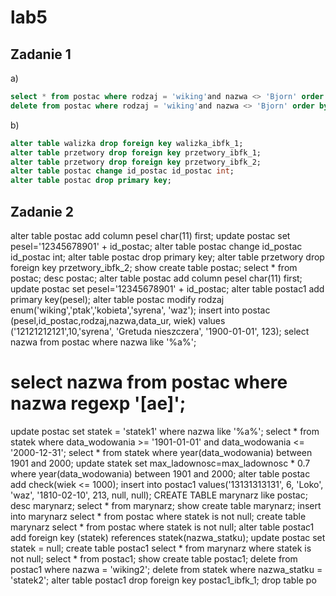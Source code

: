 # lab5
## Zadanie 1
a)
```sql
select * from postac where rodzaj = 'wiking'and nazwa <> 'Bjorn' order by wiek desc limit 2;
delete from postac where rodzaj = 'wiking'and nazwa <> 'Bjorn' order by wiek desc limit 2;
```
b)
```sql
alter table walizka drop foreign key walizka_ibfk_1;
alter table przetwory drop foreign key przetwory_ibfk_1;
alter table przetwory drop foreign key przetwory_ibfk_2;
alter table postac change id_postac id_postac int;
alter table postac drop primary key;
```
## Zadanie 2
alter table postac add column pesel char(11) first;
update postac set pesel='12345678901' + id_postac;
alter table postac change id_postac id_postac int;
alter table postac drop primary key;
alter table przetwory drop foreign key przetwory_ibfk_2;
show create table postac;
select * from postac;
desc postac;
alter table postac add column pesel char(11) first;
update postac set pesel='12345678901' + id_postac;
alter table postac1 add primary key(pesel);
alter table postac modify rodzaj enum('wiking','ptak','kobieta','syrena', 'waz');
insert into postac (pesel,id_postac,rodzaj,nazwa,data_ur, wiek) values ('12121212121',10,'syrena', 'Gretuda nieszczera', '1900-01-01', 123);
select nazwa from postac where nazwa like '%a%';
# select nazwa from postac where nazwa regexp '[ae]';
update postac set statek = 'statek1' where nazwa like '%a%';
select * from statek where data_wodowania >= '1901-01-01' and data_wodowania <= '2000-12-31';
select * from statek where year(data_wodowania) between  1901 and 2000;
update statek set max_ladownosc=max_ladownosc * 0.7 where year(data_wodowania) between  1901 and 2000;
alter table postac add check(wiek <= 1000);
insert into postac1 values('13131313131', 6, 'Loko', 'waz', '1810-02-10', 213, null, null);
CREATE TABLE marynarz like postac;
desc marynarz;
select * from marynarz;
show create table marynarz;
insert into marynarz select * from postac where statek is not null;
create table marynarz select * from postac where statek is not null;
alter table postac1 add foreign key (statek) references  statek(nazwa_statku);
update postac set statek = null;
create table postac1 select * from marynarz where statek is not null;
select * from postac1;
show create table postac1;
delete from postac1 where nazwa = 'wiking2';
delete from statek where nazwa_statku = 'statek2';
alter table postac1 drop foreign key postac1_ibfk_1;
drop table po
